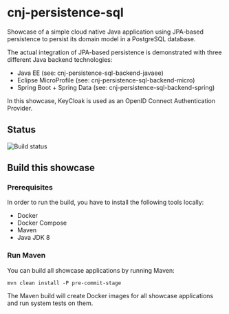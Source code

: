 # cnj-persistence-sql

Showcase of a simple cloud native Java application using JPA-based persistence to persist its domain model in
a PostgreSQL database.

The actual integration of JPA-based persistence is demonstrated with three different Java backend technologies:
* Java EE (see: cnj-persistence-sql-backend-javaee)
* Eclipse MicroProfile (see: cnj-persistence-sql-backend-micro)
* Spring Boot + Spring Data (see: cnj-persistence-sql-backend-spring)

In this showcase, KeyCloak is used as an OpenID Connect Authentication Provider. 

## Status
![Build status](https://drone.at.automotive.msg.team/api/badges/cloudtrain/cnj-persistence-sql/status.svg)

## Build this showcase 

### Prerequisites

In order to run the build, you have to install the following tools locally:
* Docker
* Docker Compose 
* Maven
* Java JDK 8

### Run Maven

You can build all showcase applications by running Maven:
```
mvn clean install -P pre-commit-stage
```

The Maven build will create Docker images for all showcase applications and run system tests on them.